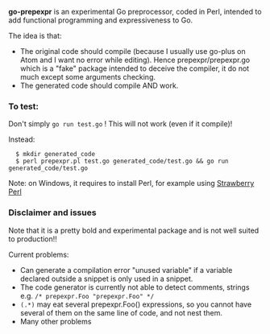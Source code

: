 **go-prepexpr** is an experimental Go preprocessor, coded in Perl, intended to add functional programming and expressiveness to Go.

The idea is that:
- The original code should compile (because I usually use go-plus on Atom and I want no error while editing).
  Hence prepexpr/prepexpr.go which is a "fake" package intended to deceive the compiler, it do not much except some arguments checking.
- The generated code should compile AND work.

### To test:

Don't simply `go run test.go` ! This will not work (even if it compile)!

Instead:

```
  $ mkdir generated_code
  $ perl prepexpr.pl test.go generated_code/test.go && go run generated_code/test.go
```
Note: on Windows, it requires to install Perl, for example using [Strawberry Perl](http://strawberryperl.com/)

### Disclaimer and issues

Note that it is a pretty bold and experimental package and is not well suited to production!!

Current problems:
  - Can generate a compilation error "unused variable" if a variable declared outside a snippet is only used in a snippet.
  - The code generator is currently not able to detect comments, strings e.g. `/* prepexpr.Foo "prepexpr.Foo" */`
  - ```(.*)``` may eat several prepexpr.Foo() expressions, so you cannot have several of them on the same line of code,
    and not nest them.
  - Many other problems

